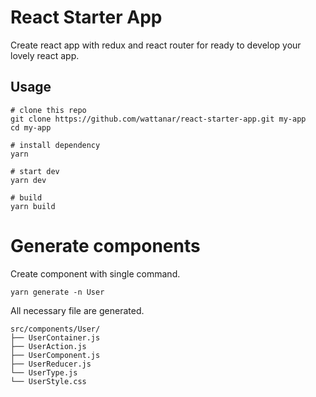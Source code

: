 # React Starter App

Create react app with redux and react router for ready to develop your lovely react app.

## Usage

```shell
# clone this repo
git clone https://github.com/wattanar/react-starter-app.git my-app
cd my-app

# install dependency
yarn

# start dev
yarn dev

# build
yarn build
```

# Generate components

Create component with single command.

```shell
yarn generate -n User
```

All necessary file are generated.

```shell
src/components/User/
├── UserContainer.js
├── UserAction.js
├── UserComponent.js
├── UserReducer.js
└── UserType.js
└── UserStyle.css
```
